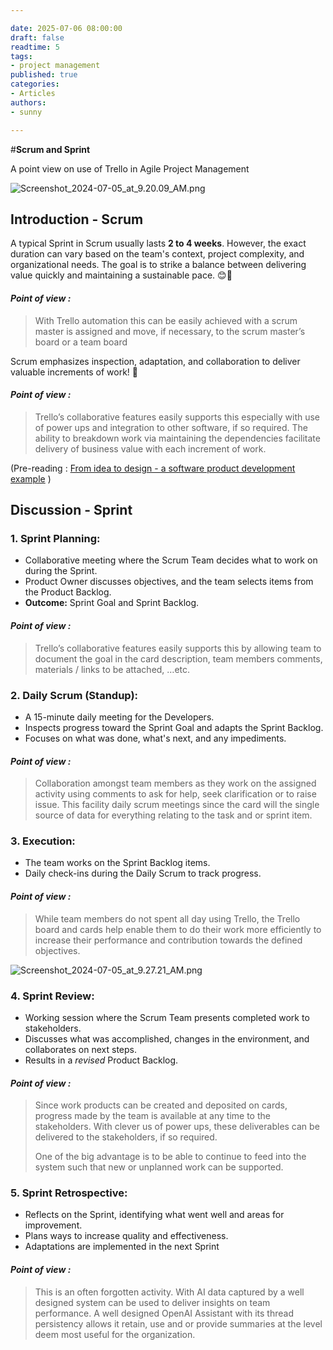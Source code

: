 ```yaml
---

date: 2025-07-06 08:00:00
draft: false
readtime: 5
tags:
- project management
published: true
categories:
- Articles
authors:
- sunny

---
```


#**Scrum and Sprint**

A point view on use of Trello in Agile Project Management

![Screenshot\_2024-07-05\_at\_9.20.09\_AM.png](https://trello.com/1/cards/668741b25b9c528d70efde8f/attachments/66874a7dd2c42081ca2e185d/download/Screenshot_2024-07-05_at_9.20.09_AM.png)

<!-- More -->

## Introduction - Scrum

A typical Sprint in Scrum usually lasts **2 to 4 weeks**. However, the exact duration can vary based on the team's context, project complexity, and organizational needs. The goal is to strike a balance between delivering value quickly and maintaining a sustainable pace. 😊🚀

#### _Point of view :_

> With Trello automation this can be easily achieved with a scrum master is assigned and move, if necessary, to the scrum master’s board or a team board

Scrum emphasizes inspection, adaptation, and collaboration to deliver valuable increments of work! 🚀

#### _Point of view :_

> Trello’s collaborative features easily supports this especially with use of power ups and integration to other software, if so required. The ability to breakdown work via maintaining the dependencies facilitate delivery of business value with each increment of work.

(Pre-reading : [From idea to design - a software product development example](https://newblogdoc-1-l0174261.deta.app/posts/from-idea-to-design-a-software-product-development-example/ "‌") )

## Discussion - Sprint

### **1. Sprint Planning**:

- Collaborative meeting where the Scrum Team decides what to work on during the Sprint.
- Product Owner discusses objectives, and the team selects items from the Product Backlog.
- **Outcome:** Sprint Goal and Sprint Backlog.

#### _Point of view :_

> Trello’s collaborative features easily supports this by allowing team to document the goal in the card description, team members comments, materials / links to be attached, …etc.

### **2. Daily Scrum (Standup)**:

- A 15-minute daily meeting for the Developers.
- Inspects progress toward the Sprint Goal and adapts the Sprint Backlog.
- Focuses on what was done, what's next, and any impediments.

#### _Point of view :_

> Collaboration amongst team members as they work on the assigned activity using comments to ask for help, seek clarification or to raise issue. This facility daily scrum meetings since the card will the single source of data for everything relating to the task and or sprint item.

### **3. Execution**:

- The team works on the Sprint Backlog items.
- Daily check-ins during the Daily Scrum to track progress.

#### _Point of view :_

> While team members do not spent all day using Trello, the Trello board and cards help enable them to do their work more efficiently to increase their performance and contribution towards the defined objectives.

![Screenshot\_2024-07-05\_at\_9.27.21\_AM.png](https://trello.com/1/cards/668741b25b9c528d70efde8f/attachments/66874c1ebf6a44311003e8bf/download/Screenshot_2024-07-05_at_9.27.21_AM.png)

### **4. Sprint Review**:

- Working session where the Scrum Team presents completed work to stakeholders.
- Discusses what was accomplished, changes in the environment, and collaborates on next steps.
- Results in a _revised_ Product Backlog.

#### _Point of view :_

> Since work products can be created and deposited on cards, progress made by the team is available at any time to the stakeholders. With clever us of power ups, these deliverables can be delivered to the stakeholders, if so required.
>
> One of the big advantage is to be able to continue to feed into the system such that new or unplanned work can be supported.

### **5. Sprint Retrospective**:

- Reflects on the Sprint, identifying what went well and areas for improvement.
- Plans ways to increase quality and effectiveness.
- Adaptations are implemented in the next Sprint

#### _Point of view :_

> This is an often forgotten activity. With AI data captured by a well designed system can be used to deliver insights on team performance. A well designed OpenAI Assistant with its thread persistency allows it retain, use and or provide summaries at the level deem most useful for the organization.